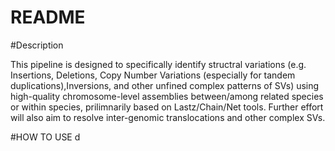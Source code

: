 # README

#Description

This pipeline is designed to specifically identify structral variations (e.g. Insertions, Deletions, Copy Number Variations (especially for tandem duplications),Inversions, and other unfined complex patterns of SVs) using high-quality chromosome-level assemblies between/among related species or within species, prilimnarily based on Lastz/Chain/Net tools. Further effort will also aim to resolve inter-genomic translocations and other complex SVs.

#HOW TO USE d 


